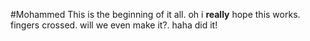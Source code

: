#Mohammed This is the beginning of it all. oh i **really** hope this works. fingers crossed. will we even make it?. haha did it!